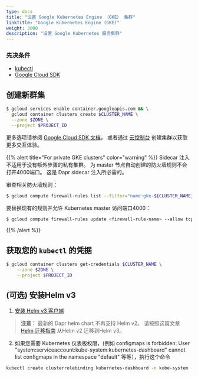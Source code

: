 ```yaml
---
type: docs
title: "设置 Google Kubernetes Engine （GKE） 集群"
linkTitle: "Google Kubernetes Engine (GKE)"
weight: 3000
description: "设置 Google Kubernetes 服务集群"
---
```


### 先决条件

- [kubectl](https://kubernetes.io/docs/tasks/tools/)
- [Google Cloud SDK](https://cloud.google.com/sdk)

## 创建新群集
```bash
$ gcloud services enable container.googleapis.com && \
  gcloud container clusters create $CLUSTER_NAME \
  --zone $ZONE \
  --project $PROJECT_ID
```
更多选项请参阅 [Google Cloud SDK 文档](https://cloud.google.com/sdk/gcloud/reference/container/clusters/create)， 或者通过 [云控制台](https://console.cloud.google.com/kubernetes) 创建集群以获取更多交互体验。

{{% alert title="For private GKE clusters" color="warning" %}}
Sidecar 注入不适用于没有额外步骤的私有集群。 为 master 节点自动创建的防火墙规则不会打开4000端口。 这是 Dapr sidecar 注入所必需的。

审查相关防火墙规则：
```bash
$ gcloud compute firewall-rules list --filter="name~gke-${CLUSTER_NAME}-[0-9a-z]*-master"
```

要替换现有的规则并允许 Kubernetes master 访问端口4000：
```bash
$ gcloud compute firewall-rules update <firewall-rule-name> --allow tcp:10250,tcp:443,tcp:4000
```
{{% /alert %}}

## 获取您的 `kubectl` 的凭据

```bash
$ gcloud container clusters get-credentials $CLUSTER_NAME \
    --zone $ZONE \
    --project $PROJECT_ID
```

## (可选) 安装Helm v3

1. [安装 Helm v3 客户端](https://helm.sh/docs/intro/install/)

> **注意：** 最新的 Dapr helm chart 不再支持 Helm v2。 请按照这篇文章 [Helm 迁移指南](https://helm.sh/blog/migrate-from-helm-v2-to-helm-v3/) 从Helm v2 迁移到Helm v3。

2. 如果您需要 Kubernetes 仪表板权限，(例如 configmaps is forbidden: User "system:serviceaccount:kube-system:kubernetes-dashboard" cannot list configmaps in the namespace "default" 等等），执行这个命令

```bash
kubectl create clusterrolebinding kubernetes-dashboard -n kube-system --clusterrole=cluster-admin --serviceaccount=kube-system:kubernetes-dashboard
```
